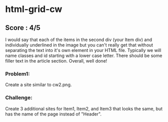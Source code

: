 # html-grid-cw

## Score : 4/5
I would say that each of the items in the second div (your Item div) and individually underlined in the image but you can't really get that without separating the text into it's own element in your HTML file. Typically we will name classes and id starting with a lower case letter. There should be some filler text in the article section. Overall, well done!

### Problem1:
Create a site similar to cw2.png.

### Challenge:
Create 3 additional sites for Item1, Item2, and Item3 that looks the same, but has the name of the page instead of "Header".
